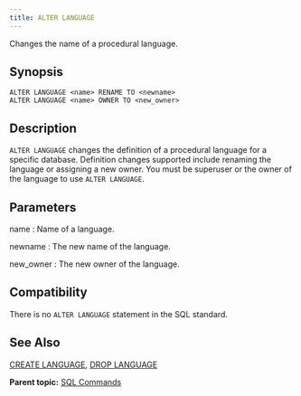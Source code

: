 ```yaml
---
title: ALTER LANGUAGE 
---
```


Changes the name of a procedural language.

## <a id="section2"></a>Synopsis 

``` {#sql_command_synopsis}
ALTER LANGUAGE <name> RENAME TO <newname>
ALTER LANGUAGE <name> OWNER TO <new_owner>
```

## <a id="section3"></a>Description 

`ALTER LANGUAGE` changes the definition of a procedural language for a specific database. Definition changes supported include renaming the language or assigning a new owner. You must be superuser or the owner of the language to use `ALTER LANGUAGE`.

## <a id="section4"></a>Parameters 

name
:   Name of a language.

newname
:   The new name of the language.

new\_owner
:   The new owner of the language.

## <a id="section5"></a>Compatibility 

There is no `ALTER LANGUAGE` statement in the SQL standard.

## <a id="section6"></a>See Also 

[CREATE LANGUAGE](CREATE_LANGUAGE.html), [DROP LANGUAGE](DROP_LANGUAGE.html)

**Parent topic:** [SQL Commands](../sql_commands/sql_ref.html)

